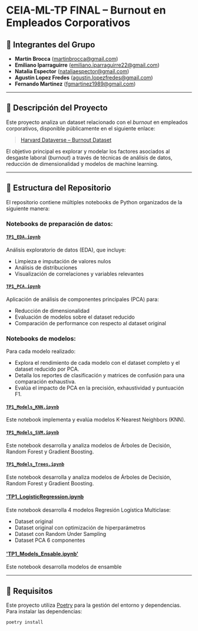 # CEIA-ML-TP FINAL – Burnout en Empleados Corporativos

## 👥 Integrantes del Grupo

- **Martin Brocca** (<martinbrocca@gmail.com>)
- **Emiliano Iparraguirre** (<emiliano.iparraguirre22@gmail.com>)
- **Natalia Espector** (<nataliaespector@gmail.com>)
- **Agustin Lopez Fredes** (<agustin.lopezfredes@gmail.com>)
- **Fernando Martinez** (<fgmartinez1989@gmail.com>)

---

## 📄 Descripción del Proyecto

Este proyecto analiza un dataset relacionado con el *burnout* en empleados corporativos, disponible públicamente en el siguiente enlace:

> [Harvard Dataverse – Burnout Dataset](https://dataverse.harvard.edu/dataset.xhtml?persistentId=doi:10.7910/DVN/VG6KQD)

El objetivo principal es explorar y modelar los factores asociados al desgaste laboral (*burnout*) a través de técnicas de análisis de datos, reducción de dimensionalidad y modelos de machine learning.

---

## 📂 Estructura del Repositorio

El repositorio contiene múltiples notebooks de Python organizados de la siguiente manera:

### Notebooks de preparación de datos:

#### [`TP1_EDA.ipynb`](./TP1_EDA.ipynb)
Análisis exploratorio de datos (EDA), que incluye:
- Limpieza e imputación de valores nulos
- Análisis de distribuciones
- Visualización de correlaciones y variables relevantes

#### [`TP1_PCA.ipynb`](./TP1_PCA.ipynb)
Aplicación de análisis de componentes principales (PCA) para:
- Reducción de dimensionalidad
- Evaluación de modelos sobre el dataset reducido
- Comparación de performance con respecto al dataset original

### Notebooks de modelos:
Para cada modelo realizado:
 - Explora el rendimiento de cada modelo con el dataset completo y el dataset reducido por PCA.
 - Detalla los reportes de clasificación y matrices de confusión para una comparación exhaustiva.
 - Evalúa el impacto de PCA en la precisión, exhaustividad y puntuación F1.
  
#### [`TP1_Models_KNN.ipynb`](./TP1_Models_KNN.ipynb)
Este notebook implementa y evalúa modelos K-Nearest Neighbors (KNN).


#### [`TP1_Models_SVM.ipynb`](./TP1_Models_SVM.ipynb)
Este notebook desarrolla y analiza modelos de Árboles de Decisión, Random Forest y Gradient Boosting.

#### [`TP1_Models_Trees.ipynb`](./TP1_Models_Trees.ipynb)
Este notebook desarrolla y analiza modelos de Árboles de Decisión, Random Forest y Gradient Boosting.

#### ['TP1_LogisticRegression.ipynb](./TP1_LogisticRegression.ipynb)
Este notebook desarrolla 4 modelos Regresión Logística Multiclase:
  - Dataset original
  - Dataset original con optimización de hiperparámetros
  - Dataset con Random Under Sampling
  - Dataset PCA 6 componentes
  
#### ['TP1_Models_Ensable.ipynb'](./TP1_Models_Ensamble.ipynb)
Este notebook desarrolla modelos de ensamble


---

## 🚀 Requisitos

Este proyecto utiliza [Poetry](https://python-poetry.org/) para la gestión del entorno y dependencias. Para instalar las dependencias:

```bash
poetry install

